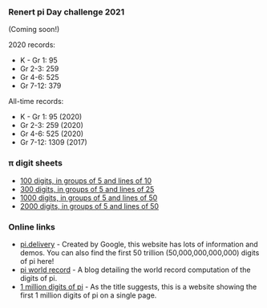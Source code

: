 ### Renert pi Day challenge 2021
(Coming soon!)

<!--
K - Gr 1
Gr 2-3
Gr 4-6
Gr 7-12
-->

2020 records:

 * K - Gr 1: 95
 * Gr 2-3: 259
 * Gr 4-6: 525
 * Gr 7-12: 379

All-time records:

 * K - Gr 1: 95 (2020)
 * Gr 2-3: 259 (2020)
 * Gr 4-6: 525 (2020)
 * Gr 7-12: 1309 (2017)


### &pi; digit sheets
  * <a href="https://vchan2.github.io/pi/pi_100_10.pdf"> 100 digits, in groups of 5 and lines of 10 </a>
  * <a href="https://vchan2.github.io/pi/pi_300_25.pdf"> 300 digits, in groups of 5 and lines of 25 </a>
  * <a href="https://vchan2.github.io/pi/pi_1000_50.pdf"> 1000 digits, in groups of 5 and lines of 50 </a>
  * <a href="https://vchan2.github.io/pi/pi_2000_50.pdf"> 2000 digits, in groups of 5 and lines of 50 </a>

### Online links
   * <a href="https://pi.delivery/">pi.delivery</a> - Created by Google, this website has lots of information and demos. You can also find the first 50 trillion (50,000,000,000,000) digits of pi here!
   * <a href="https://blog.timothymullican.com/calculating-pi-my-attempt-breaking-pi-record">pi world record</a> - A blog detailing the world record computation of the digits of pi.
   * <a href="https://www.piday.org/million/">1 million digits of pi</a> - As the title suggests, this is a website showing the first 1 million digits of pi on a single page.
